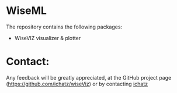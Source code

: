 WiseML
======
The repository contains the following packages:

 * WiseVIZ visualizer & plotter


Contact:
======
Any feedback will be greatly appreciated, at the GitHub project page
(https://github.com/ichatz/wiseViz) or by contacting
[ichatz](mailto:ichatz@gmail.com)
